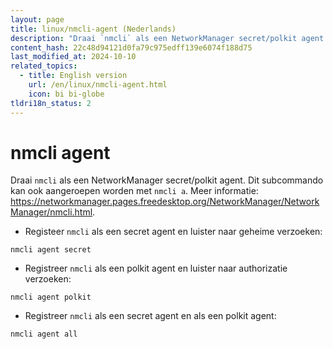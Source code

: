 ```yaml
---
layout: page
title: linux/nmcli-agent (Nederlands)
description: "Draai `nmcli` als een NetworkManager secret/polkit agent."
content_hash: 22c48d94121d0fa79c975edff139e6074f188d75
last_modified_at: 2024-10-10
related_topics:
  - title: English version
    url: /en/linux/nmcli-agent.html
    icon: bi bi-globe
tldri18n_status: 2
---
```

# nmcli agent

Draai `nmcli` als een NetworkManager secret/polkit agent.
Dit subcommando kan ook aangeroepen worden met `nmcli a`.
Meer informatie: <https://networkmanager.pages.freedesktop.org/NetworkManager/NetworkManager/nmcli.html>.

- Registeer `nmcli` als een secret agent en luister naar geheime verzoeken:

`nmcli agent secret`

- Registreer `nmcli` als een polkit agent en luister naar authorizatie verzoeken:

`nmcli agent polkit`

- Registreer `nmcli` als een secret agent en als een polkit agent:

`nmcli agent all`
